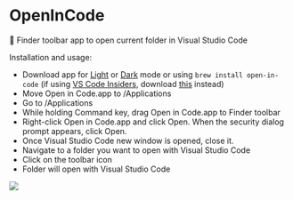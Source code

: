 # OpenInCode
:open_file_folder: Finder toolbar app to open current folder in Visual Studio Code

Installation and usage: 
- Download app for [Light](https://github.com/sozercan/OpenInCode/releases/download/v1.0/OpenInCode.app.zip) or [Dark](https://github.com/sozercan/OpenInCode/releases/download/v1.0/OpenInCodeDark.zip) mode or using `brew install open-in-code`
(if using [VS Code Insiders](https://code.visualstudio.com/insiders), download [this](https://github.com/sozercan/OpenInCode/releases/download/v1.0/OpenInCodeInsiders.app.zip) instead)
- Move Open in Code.app to /Applications
- Go to /Applications
- While holding Command key, drag Open in Code.app to Finder toolbar
- Right-click Open in Code.app and click Open. When the security dialog prompt appears, click Open.
- Once Visual Studio Code new window is opened, close it.
- Navigate to a folder you want to open with Visual Studio Code
- Click on the toolbar icon
- Folder will open with Visual Studio Code

![](http://i.imgur.com/F5ZrCmS.gif)
